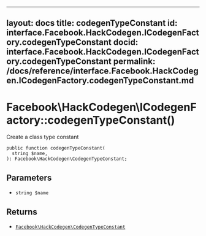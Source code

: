 
***

layout: docs
title: codegenTypeConstant
id: interface.Facebook.HackCodegen.ICodegenFactory.codegenTypeConstant
docid: interface.Facebook.HackCodegen.ICodegenFactory.codegenTypeConstant
permalink: /docs/reference/interface.Facebook.HackCodegen.ICodegenFactory.codegenTypeConstant.md
---







# Facebook\\HackCodegen\\ICodegenFactory::codegenTypeConstant()




Create a class type constant




``` Hack
public function codegenTypeConstant(
  string $name,
): Facebook\HackCodegen\CodegenTypeConstant;
```




## Parameters




- ` string $name `




## Returns




+ [` Facebook\HackCodegen\CodegenTypeConstant `](<class.Facebook.HackCodegen.CodegenTypeConstant.md>)